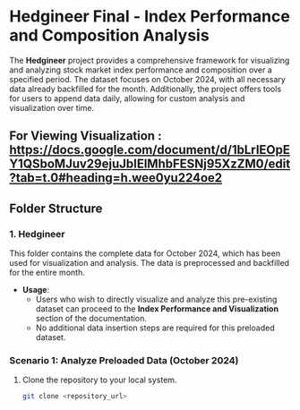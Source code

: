 # **Hedgineer Final - Index Performance and Composition Analysis**

The **Hedgineer** project provides a comprehensive framework for visualizing and analyzing stock market index performance and composition over a specified period. The dataset focuses on October 2024, with all necessary data already backfilled for the month. Additionally, the project offers tools for users to append data daily, allowing for custom analysis and visualization over time.

**For Viewing Visualization** : https://docs.google.com/document/d/1bLrIEOpEY1QSboMJuv29ejuJbIElMhbFESNj95XzZM0/edit?tab=t.0#heading=h.wee0yu224oe2 
---

## **Folder Structure**

### **1. Hedgineer**
This folder contains the complete data for October 2024, which has been used for visualization and analysis. The data is preprocessed and backfilled for the entire month.

- **Usage**:
  - Users who wish to directly visualize and analyze this pre-existing dataset can proceed to the **Index Performance and Visualization** section of the documentation.
  - No additional data insertion steps are required for this preloaded dataset.

### **Scenario 1: Analyze Preloaded Data (October 2024)**
1. Clone the repository to your local system.
   ```bash
   git clone <repository_url>
